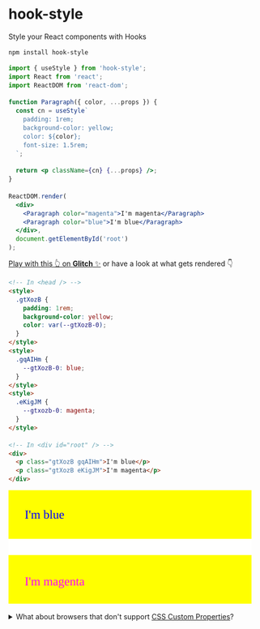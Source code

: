 # hook-style

Style your React components with Hooks

```sh
npm install hook-style
```

```jsx
import { useStyle } from 'hook-style';
import React from 'react';
import ReactDOM from 'react-dom';

function Paragraph({ color, ...props }) {
  const cn = useStyle`
    padding: 1rem;
    background-color: yellow;
    color: ${color};
    font-size: 1.5rem;
  `;

  return <p className={cn} {...props} />;
}

ReactDOM.render(
  <div>
    <Paragraph color="magenta">I'm magenta</Paragraph>
    <Paragraph color="blue">I'm blue</Paragraph>
  </div>,
  document.getElementById('root')
);
```

[Play with this 👆️ on **Glitch** ✨](https://glitch.com/~hook-style-getting-started) or have a look at what gets rendered 👇

```html
<!-- In <head /> -->
<style>
  .gtXozB {
    padding: 1rem;
    background-color: yellow;
    color: var(--gtXozB-0);
  }
</style>
<style>
  .gqAIHm {
    --gtXozB-0: blue;
  }
</style>
<style>
  .eKigJM {
    --gtxozb-0: magenta;
  }
</style>

<!-- In <div id="root" /> -->
<div>
  <p class="gtXozB gqAIHm">I'm blue</p>
  <p class="gtXozB eKigJM">I'm magenta</p>
</div>
```

![Image of blue and magenta paragraphs with yellow backgrounds](https://raw.githubusercontent.com/colingourlay/hook-style/master/static/getting-started-output.svg?sanitize=true)

<details>
    <summary>What about browsers that don't support <a href="https://developer.mozilla.org/en-US/docs/Web/CSS/--*">CSS Custom Properties</a>?</summary>
    <p>Don't worry! `hook-style` will render the following in browsers that aren't up to scratch:</p>
<pre><code>
<!-- In <head /> -->
<style>
  .efNhRD{
    padding:1rem;
    background-color:yellow;
    color:blue;
  }
</style>
<style>
  .kGJulO {
    padding: 1rem;
    background-color: yellow;
    color: magenta;
  }
</style>

<!-- In <div id="root" /> -->
<div>
  <p class="efNhRD">I'm blue</p>
  <p class="kGJulO">I'm magenta</p>
</div>
</code></pre>
    <p>The amount of CSS generated is larger, but it acheives the same effect.</p>
    <p>If you want to use this output in _all_ browsers, use the `useStyleWithoutCustomProps` hook. On the other hand, if you can guarantee your app wont be run in older browsers, you can skip the support check by using the `useStyleWithCustomProps` hook directly.</p>
</details>
